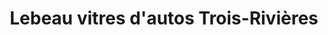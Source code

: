 ---
title: "Lebeau vitres d'autos Trois-Rivières"
url: /trois-rivieres/lebeau-vitres-dautos-trois-rivieres/
shop: Autowerkstatt
---
